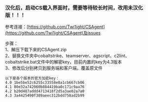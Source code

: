 ### 汉化后，启动CS载入界面时，需要等待较长时间，改用未汉化版！！！

参考连接：[https://github.com/Twi1ight/CSAgent](https://github.com/Twi1ight/CSAgent)及issues  

步骤：  
1、解压下载下来的CSAgent.zip  
2、替换文件夹中cobaltstrike、teamserver、agscript、c2lint、cobaltstrike.bat文件中的解密key，目前内置的key为4.3版本  
3、修改后分别拷贝到服务端和客户端，覆盖原文件  

```
以下是各个版本的官方加密key：
4.0 1be5be52c6255c33558e8a1cb667cb06
4.1 80e32a742060b884419ba0c171c9aa76
4.2 b20d487addd4713418f2d5a3ae02a7a0
4.3 3a4425490f389aeec312bdd758ad2b99
```
